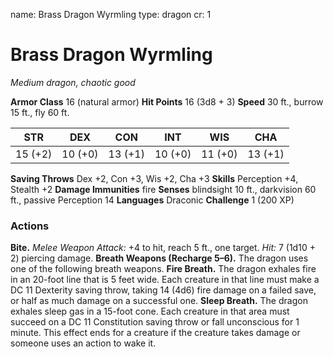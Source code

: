 name: Brass Dragon Wyrmling
type: dragon
cr: 1

# Brass Dragon Wyrmling
_Medium dragon, chaotic good_

**Armor Class** 16 (natural armor)
**Hit Points** 16 (3d8 + 3)
**Speed** 30 ft., burrow 15 ft., fly 60 ft.

| STR     | DEX     | CON     | INT     | WIS     | CHA     |
|---------|---------|---------|---------|---------|---------|
| 15 (+2) | 10 (+0) | 13 (+1) | 10 (+0) | 11 (+0) | 13 (+1) |

**Saving Throws** Dex +2, Con +3, Wis +2, Cha +3
**Skills** Perception +4, Stealth +2
**Damage Immunities** fire
**Senses** blindsight 10 ft., darkvision 60 ft., passive Perception 14
**Languages** Draconic
**Challenge** 1 (200 XP)

### Actions
**Bite.** _Melee Weapon Attack:_ +4 to hit, reach 5 ft., one target. _Hit:_ 7 (1d10 + 2) piercing damage.
**Breath Weapons (Recharge 5–6).** The dragon uses one of the following breath weapons.
**Fire Breath.** The dragon exhales fire in an 20-foot line that is 5 feet wide. Each creature in that line must make a DC 11 Dexterity saving throw, taking 14 (4d6) fire damage on a failed save, or half as much damage on a successful one.
**Sleep Breath.** The dragon exhales sleep gas in a 15-foot cone. Each creature in that area must succeed on a DC 11 Constitution saving throw or fall unconscious for 1 minute. This effect ends for a creature if the creature takes damage or someone uses an action to wake it.
